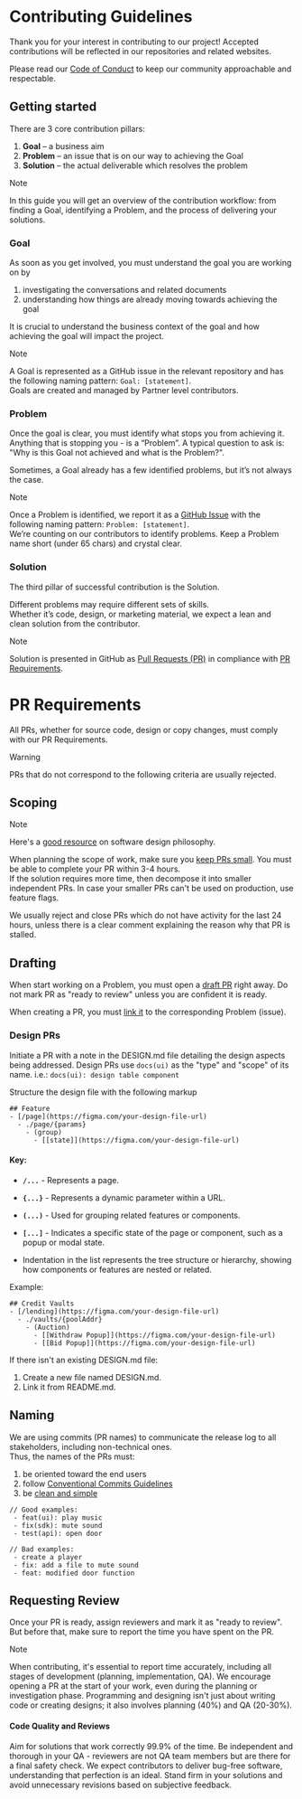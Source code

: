 # Contributing Guidelines

Thank you for your interest in contributing to our project!
Accepted contributions will be reflected in our repositories and related websites. 

Please read our [Code of Conduct](./CODE_OF_CONDUCT.md) to keep our community approachable and respectable.

## Getting started

There are 3 core contribution pillars:
1. **Goal** – a business aim
1. **Problem** – an issue that is on our way to achieving the Goal
1. **Solution** –  the actual deliverable which resolves the problem

> [!NOTE]
> In this guide you will get an overview of the contribution workflow: from finding a Goal, identifying a Problem, and the process of delivering your solutions.

### Goal

As soon as you get involved, you must understand the goal you are working on by

1. investigating the conversations and related documents
1. understanding how things are already moving towards achieving the goal 

It is crucial to understand the business context of the goal and how achieving the goal will impact the project.

> [!NOTE]
> A Goal is represented as a GitHub issue in the relevant repository and has the following naming pattern: `Goal: [statement]`.  
> Goals are created and managed by Partner level contributors.

### Problem

Once the goal is clear, you must identify what stops you from achieving it. Anything that is stopping you - is a “Problem”. A typical question to ask is: "Why is this Goal not achieved and what is the Problem?".

Sometimes, a Goal already has a few identified problems, but it’s not always the case.

> [!NOTE]
> Once a Problem is identified, we report it as a [GitHub Issue](https://docs.github.com/en/issues) with the following naming pattern: `Problem: [statement]`.  
> We’re counting on our contributors to identify problems. Keep a Problem name short (under 65 chars) and crystal clear. 

### Solution

The third pillar of successful contribution is the Solution.

Different problems may require different sets of skills.  
Whether it’s code, design, or marketing material, we expect a lean and clean solution from the contributor.

> [!NOTE]
> Solution is presented in GitHub as [Pull Requests (PR)](https://docs.github.com/en/pull-requests) in compliance with [PR Requirements](#pr-requirements).

# PR Requirements
All PRs, whether for source code, design or copy changes, must comply with our PR Requirements.

> [!WARNING]
> PRs that do not correspond to the following criteria are usually rejected.

## Scoping

> [!NOTE]
> Here's a [good resource](https://youtu.be/bmSAYlu0NcY?si=2lLQeY1PGCY9tcvX) on software design philosophy.

When planning the scope of work, make sure you [keep PRs small](https://artsy.github.io/blog/2021/03/09/strategies-for-small-focused-pull-requests/). You must be able to complete your PR within 3-4 hours.  
If the solution requires more time, then decompose it into smaller independent PRs. In case your smaller PRs can't be used on production, use feature flags.

We usually reject and close PRs which do not have activity for the last 24 hours, unless there is a clear comment explaining the reason why that PR is stalled.

## Drafting
When start working on a Problem, you must open a [draft PR](https://docs.github.com/en/pull-requests/collaborating-with-pull-requests/proposing-changes-to-your-work-with-pull-requests/about-pull-requests#draft-pull-requests) right away. Do not mark PR as "ready to review" unless you are confident it is ready.

When creating a PR, you must [link it](https://docs.github.com/en/issues/tracking-your-work-with-issues/linking-a-pull-request-to-an-issue#linking-a-pull-request-to-an-issue-using-a-keyword) to the corresponding Problem (issue).

### Design PRs

Initiate a PR with a note in the DESIGN.md file detailing the design aspects being addressed. 
Design PRs use `docs(ui)` as the "type" and "scope" of its name. i.e.: `docs(ui): design table component`

Structure the design file with the following markup

```
## Feature
- [/page](https://figma.com/your-design-file-url)
  - ./page/{params} 
    - (group)
      - [[state]](https://figma.com/your-design-file-url)
```
#### Key:
- **`/...`** - Represents a page.
- **`{...}`** - Represents a dynamic parameter within a URL.
- **`(...)`** - Used for grouping related features or components.
- **`[...]`** - Indicates a specific state of the page or component, such as a popup or modal state.

- Indentation in the list represents the tree structure or hierarchy, showing how components or features are nested or related.

Example:
```
## Credit Vaults
- [/lending](https://figma.com/your-design-file-url)
  - ./vaults/{poolAddr} 
    - (Auction)
      - [[Withdraw Popup]](https://figma.com/your-design-file-url)
      - [[Bid Popup]](https://figma.com/your-design-file-url)
```

If there isn't an existing DESIGN.md file:

1. Create a new file named DESIGN.md.
1. Link it from README.md.

## Naming

We are using commits (PR names) to communicate the release log to all stakeholders, including non-technical ones.  
Thus, the names of the PRs must:
1. be oriented toward the end users
1. follow [Conventional Commits Guidelines](https://www.conventionalcommits.org)
2. be [clean and simple](https://pulsar.apache.org/contribute/develop-semantic-title/#how-to-write-good-pr-titles)

```
// Good examples:
 - feat(ui): play music
 - fix(sdk): mute sound
 - test(api): open door

// Bad examples:
 - create a player
 - fix: add a file to mute sound
 - feat: modified door function
```

## Requesting Review
Once your PR is ready, assign reviewers and mark it as "ready to review". But before that, make sure to report the time you have spent on the PR.

> [!NOTE]
> When contributing, it's essential to report time accurately, including all stages of development (planning, implementation, QA). We encourage opening a PR at the start of your work, even during the planning or investigation phase. Programming and designing isn't just about writing code or creating designs; it also involves planning (40%) and QA (20-30%). 
> 

#### Code Quality and Reviews

Aim for solutions that work correctly 99.9% of the time. Be independent and thorough in your QA - reviewers are not QA team members but are there for a final safety check. We expect contributors to deliver bug-free software, understanding that perfection is an ideal. Stand firm in your solutions and avoid unnecessary revisions based on subjective feedback.
